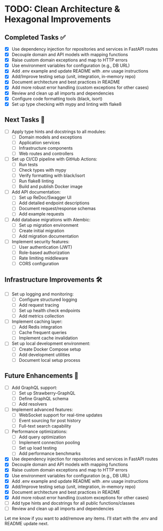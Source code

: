 # TODO: Clean Architecture & Hexagonal Improvements

## Completed Tasks ✅

- [x] Use dependency injection for repositories and services in FastAPI routes
- [x] Decouple domain and API models with mapping functions
- [x] Raise custom domain exceptions and map to HTTP errors
- [x] Use environment variables for configuration (e.g., DB URL)
- [x] Add .env example and update README with .env usage instructions
- [x] Add/Improve testing setup (unit, integration, in-memory repo)
- [x] Document architecture and best practices in README
- [x] Add more robust error handling (custom exceptions for other cases)
- [x] Review and clean up all imports and dependencies
- [x] Configure code formatting tools (black, isort)
- [x] Set up type checking with mypy and linting with flake8

## Next Tasks 🎯

- [ ] Apply type hints and docstrings to all modules:
  - [ ] Domain models and exceptions
  - [ ] Application services
  - [ ] Infrastructure components
  - [ ] Web routes and controllers
- [ ] Set up CI/CD pipeline with GitHub Actions:
  - [ ] Run tests
  - [ ] Check types with mypy
  - [ ] Verify formatting with black/isort
  - [ ] Run flake8 linting
  - [ ] Build and publish Docker image
- [ ] Add API documentation:
  - [ ] Set up ReDoc/Swagger UI
  - [ ] Add detailed endpoint descriptions
  - [ ] Document request/response schemas
  - [ ] Add example requests
- [ ] Add database migrations with Alembic:
  - [ ] Set up migration environment
  - [ ] Create initial migration
  - [ ] Add migration documentation
- [ ] Implement security features:
  - [ ] User authentication (JWT)
  - [ ] Role-based authorization
  - [ ] Rate limiting middleware
  - [ ] CORS configuration

## Infrastructure Improvements 🛠

- [ ] Set up logging and monitoring:
  - [ ] Configure structured logging
  - [ ] Add request tracing
  - [ ] Set up health check endpoints
  - [ ] Add metrics collection
- [ ] Implement caching layer:
  - [ ] Add Redis integration
  - [ ] Cache frequent queries
  - [ ] Implement cache invalidation
- [ ] Set up local development environment:
  - [ ] Create Docker Compose setup
  - [ ] Add development utilities
  - [ ] Document local setup process

## Future Enhancements 🚀

- [ ] Add GraphQL support:
  - [ ] Set up Strawberry-GraphQL
  - [ ] Define GraphQL schema
  - [ ] Add resolvers
- [ ] Implement advanced features:
  - [ ] WebSocket support for real-time updates
  - [ ] Event sourcing for post history
  - [ ] Full-text search capability
- [ ] Performance optimizations:
  - [ ] Add query optimization
  - [ ] Implement connection pooling
  - [ ] Set up load testing
  - [ ] Add performance benchmarks

- [x] Use dependency injection for repositories and services in FastAPI routes
- [x] Decouple domain and API models with mapping functions
- [x] Raise custom domain exceptions and map to HTTP errors
- [x] Use environment variables for configuration (e.g., DB URL)
- [x] Add .env example and update README with .env usage instructions
- [x] Add/Improve testing setup (unit, integration, in-memory repo)
- [x] Document architecture and best practices in README
- [x] Add more robust error handling (custom exceptions for other cases)
- [ ] Add type hints and docstrings for all public functions/classes
- [ ] Review and clean up all imports and dependencies

Let me know if you want to add/remove any items. I’ll start with the .env and README update next.
